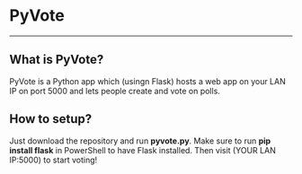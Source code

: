 # PyVote
***
## What is PyVote?
PyVote is a Python app which (usingn Flask) hosts a web app on your LAN IP on port 5000 and lets people create and vote on polls.

## How to setup?
Just download the repository and run **pyvote.py**. Make sure to run **pip install flask** in PowerShell to have Flask installed.
Then visit (YOUR LAN IP:5000) to start voting!